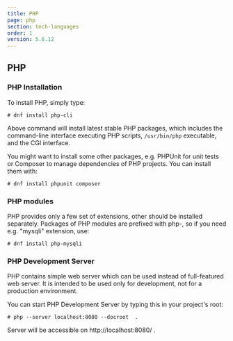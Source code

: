 ```yaml
---
title: PHP
page: php
section: tech-languages
order: 1
version: 5.6.12
---
```


## PHP

### PHP Installation

To install PHP, simply type:

```
# dnf install php-cli
```

Above command will install latest stable PHP packages, which includes the command-line interface executing PHP scripts, `/usr/bin/php` executable, and the CGI interface. 

You might want to install some other packages, e.g. PHPUnit for unit tests or Composer to manage dependencies of PHP projects. You can install them with:

```
# dnf install phpunit composer
```

### PHP modules

PHP provides only a few set of extensions, other should be installed separately. Packages of PHP modules are prefixed with php-, so if you need e.g. "mysqli" extension, use:

```
# dnf install php-mysqli
```

### PHP Development Server

PHP contains simple web server which can be used instead of full-featured web server. It is intended to be used only for development, not for a production environment. 

You can start PHP Development Server by typing this in your project's root:

```
# php --server localhost:8080 --docroot  .
```
Server will be accessible on http://localhost:8080/ .
